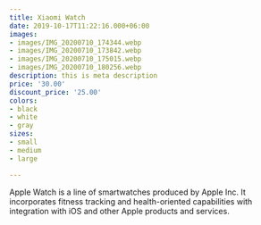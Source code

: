 ```yaml
---
title: Xiaomi Watch
date: 2019-10-17T11:22:16.000+06:00
images:
- images/IMG_20200710_174344.webp
- images/IMG_20200710_173842.webp
- images/IMG_20200710_175015.webp
- images/IMG_20200710_180256.webp
description: this is meta description
price: '30.00'
discount_price: '25.00'
colors:
- black
- white
- gray
sizes:
- small
- medium
- large

---
```

Apple Watch is a line of smartwatches produced by Apple Inc. It incorporates fitness tracking and health-oriented capabilities with integration with iOS and other Apple products and services.